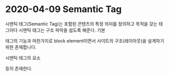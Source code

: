 # 2020-04-09 Semantic Tag

시맨틱 태그(Semantic Tag)는 포함된 콘텐츠의 특정 의미를 정의하고 목적을 갖는 태그이다 시맨틱 태그는 구조 파악을 쉽도록 해준다. 기본<div> 태그의 기능과 마찬가지로 block element이면서 사이트의 구조(레이아웃)을 설계하기 위한 존재합니다.

시맨틱 태그의 요소

 <!-- <header>, <nav>, <article>, <section>, <footer>, <main>  --> 등이 존재한다.




